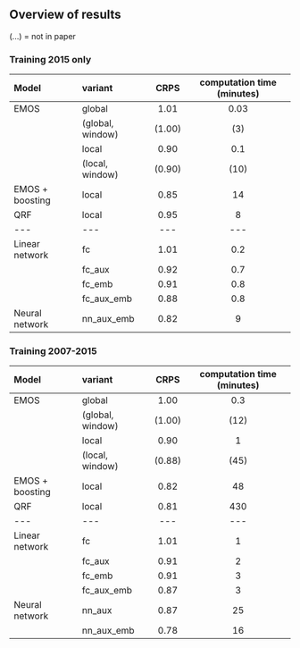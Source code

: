 ## Overview of results 

(...) = not in paper

### Training 2015 only

| Model        | variant         | CRPS  | computation time (minutes) |
| :--- |:-------------| :-----:| :-----:|
| EMOS  | global          | 1.01 | 0.03 |
|       | (global, window)| (1.00) | (3) |
|       | local           | 0.90 | 0.1 |
|       | (local, window) | (0.90) | (10) |
| EMOS + boosting | local | 0.85 | 14 |
| QRF   | local           | 0.95 |  8 |
| ---   | ---   | --- |  --- |
| Linear network | fc     | 1.01 | 0.2 |
|       | fc_aux          | 0.92 | 0.7 |
|       | fc_emb          | 0.91 | 0.8 |
|       | fc_aux_emb      | 0.88 | 0.8 |
| Neural network | nn_aux_emb | 0.82 | 9 |

### Training 2007-2015

| Model        | variant         | CRPS  | computation time (minutes) |
| :--- |:-------------| :-----:| :-----:|
| EMOS  | global | 1.00 | 0.3 |
|       | (global, window) | (1.00) | (12) |
|       | local | 0.90 | 1 |
|       | (local, window) | (0.88) | (45) |
| EMOS + boosting | local  | 0.82 |  48 |
| QRF   | local   |  0.81 | 430  |
| ---   | ---   | --- |  --- |
| Linear network | fc     | 1.01 | 1 |
|       | fc_aux          | 0.91 | 2 |
|       | fc_emb          | 0.91 | 3 |
|       | fc_aux_emb      | 0.87 | 3 |
| Neural network | nn_aux | 0.87 | 25 |
|  | nn_aux_emb | 0.78 | 16 |
